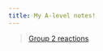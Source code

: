 ```yaml
---
title: My A-level notes! 
---
```


> [Group 2 reactions](Chemistry/Inorganic_Chemistry/Group_2_metals/Group_2_reactions)
